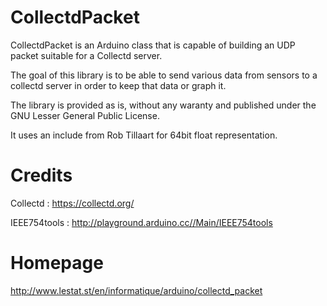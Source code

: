 # CollectdPacket

CollectdPacket is an Arduino class that is capable of building an
UDP packet suitable for a Collectd server.

The goal of this library is to be able to send various data from sensors
to a collectd server in order to keep that data or graph it.

The library is provided as is, without any waranty and published under
the GNU Lesser General Public License.

It uses an include from Rob Tillaart for 64bit float representation.

# Credits

Collectd     : https://collectd.org/

IEEE754tools : http://playground.arduino.cc//Main/IEEE754tools

# Homepage

http://www.lestat.st/en/informatique/arduino/collectd_packet


